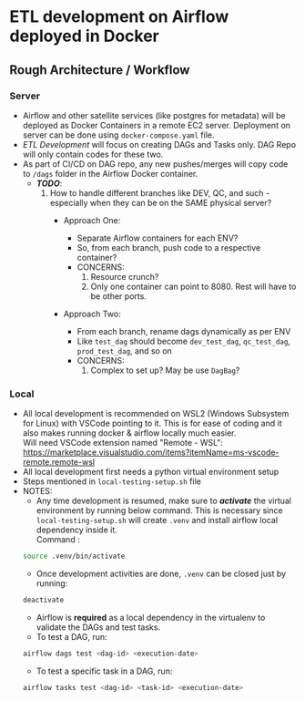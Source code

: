 # ETL development on Airflow deployed in Docker

## Rough Architecture / Workflow
### Server
 - Airflow and other satellite services (like postgres for metadata) will be deployed as Docker Containers in a remote EC2 server. Deployment on server can be done using ```docker-compose.yaml``` file.
 - *ETL Development* will focus on creating DAGs and Tasks only. DAG Repo will only contain codes for these two.
 - As part of CI/CD on DAG repo, any new pushes/merges will copy code to `/dags` folder in the Airflow Docker container.
   - ***TODO***: 
      1. How to handle different branches like DEV, QC, and such - especially when they can be on the SAME physical server?
         - Approach One:
           - Separate Airflow containers for each ENV? 
           - So, from each branch, push code to a respective container?
           - CONCERNS:
             1. Resource crunch?
             2. Only one container can point to 8080. Rest will have to be other ports.
             
         - Approach Two:
           - From each branch, rename dags dynamically as per ENV
           - Like `test_dag` should become `dev_test_dag`, `qc_test_dag`, `prod_test_dag`, and so on
           - CONCERNS:
             1. Complex to set up? May be use `DagBag`?

### Local
 - All local development is recommended on WSL2 (Windows Subsystem for Linux) with VSCode pointing to it. This is for ease of coding and it also makes running docker & airflow locally much easier.\
 Will need VSCode extension named "Remote - WSL": https://marketplace.visualstudio.com/items?itemName=ms-vscode-remote.remote-wsl
 - All local development first needs a python virtual environment setup
 - Steps mentioned in `local-testing-setup.sh` file
 - NOTES:
   * Any time development is resumed, make sure to ***activate*** the virtual environment by running below command. This is necessary since `local-testing-setup.sh` will create `.venv` and install airflow local dependency inside it. \
   Command :
   ```bash
   source .venv/bin/activate
   ```
   * Once development activities are done, `.venv` can be closed just by running:
   ```bash
   deactivate
   ```
   * Airflow is **required** as a local dependency in the virtualenv to validate the DAGs and test tasks.
   * To test a DAG, run:
   ```bash
   airflow dags test <dag-id> <execution-date>
   ```
   * To test a specific task in a DAG, run:
   ```bash
   airflow tasks test <dag-id> <task-id> <execution-date>
   ```
    
    